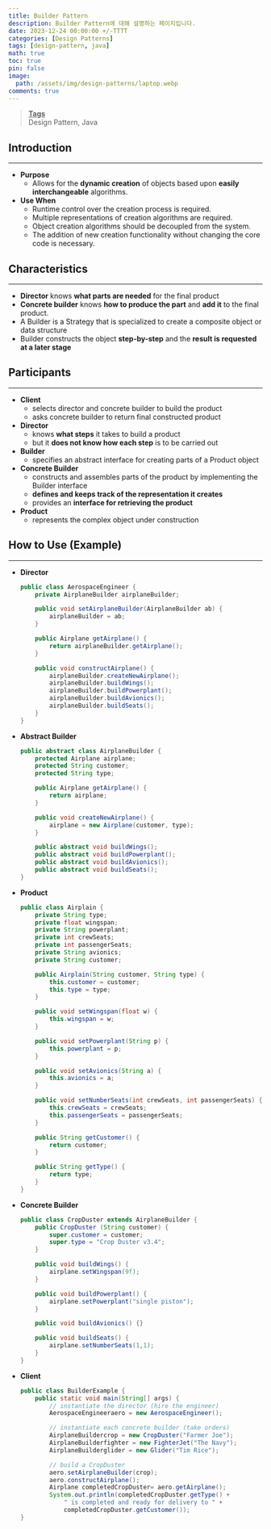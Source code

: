 ```yaml
---
title: Builder Pattern
description: Builder Pattern에 대해 설명하는 페이지입니다.
date: 2023-12-24 00:00:00 +/-TTTT
categories: [Design Patterns]
tags: [design-pattern, java]
math: true
toc: true
pin: false
image:
  path: /assets/img/design-patterns/laptop.webp
comments: true
---
```


<blockquote class="prompt-info"><p><strong><u>Tags</u></strong> <br />
Design Pattern, Java</p></blockquote>

## Introduction

<hr />

- **Purpose**
  - Allows for the **dynamic creation** of objects based upon **easily interchangeable** algorithms.
- **Use When**
  - Runtime control over the creation process is required.
  - Multiple representations of creation algorithms are required.
  - Object creation algorithms should be decoupled from the system.
  - The addition of new creation functionality without changing the core code is necessary.

## Characteristics

<hr />

- **Director** knows **what parts are needed** for the final product
- **Concrete builder** knows **how to produce the part** and **add it** to the final product.
- A Builder is a Strategy that is specialized to create a composite object or data structure
- Builder constructs the object **step-by-step** and the **result is requested at a later stage**

## Participants

<hr />

- **Client**
  - selects director and concrete builder to build the product
  - asks concrete builder to return final constructed product
- **Director**
  - knows **what steps** it takes to build a product
  - but it **does not know how each step** is to be carried out
- **Builder**
  - specifies an abstract interface for creating parts of a Product object
- **Concrete Builder**
  - constructs and assembles parts of the product by implementing the Builder interface
  - **defines and keeps track of the representation it creates**
  - provides an **interface for retrieving the product**
- **Product**
  - represents the complex object under construction

## How to Use (Example)

<hr />

- **Director**

  ```java
  public class AerospaceEngineer {
      private AirplaneBuilder airplaneBuilder;

      public void setAirplaneBuilder(AirplaneBuilder ab) {
          airplaneBuilder = ab;
      }

      public Airplane getAirplane() {
          return airplaneBuilder.getAirplane();
      }

      public void constructAirplane() {
          airplaneBuilder.createNewAirplane();
          airplaneBuilder.buildWings();
          airplaneBuilder.buildPowerplant();
          airplaneBuilder.buildAvionics();
          airplaneBuilder.buildSeats();
      }
  }
  ```

- **Abstract Builder**

  ```java
  public abstract class AirplaneBuilder {
      protected Airplane airplane;
      protected String customer;
      protected String type;

      public Airplane getAirplane() {
          return airplane;
      }

      public void createNewAirplane() {
          airplane = new Airplane(customer, type);
      }

      public abstract void buildWings();
      public abstract void buildPowerplant();
      public abstract void buildAvionics();
      public abstract void buildSeats();
  }
  ```

- **Product**

  ```java
  public class Airplain {
      private String type;
      private float wingspan;
      private String powerplant;
      private int crewSeats;
      private int passengerSeats;
      private String avionics;
      private String customer;

      public Airplain(String customer, String type) {
          this.customer = customer;
          this.type = type;
      }

      public void setWingspan(float w) {
          this.wingspan = w;
      }

      public void setPowerplant(String p) {
          this.powerplant = p;
      }

      public void setAvionics(String a) {
          this.avionics = a;
      }

      public void setNumberSeats(int crewSeats, int passengerSeats) {
          this.crewSeats = crewSeats;
          this.passengerSeats = passengerSeats;
      }

      public String getCustomer() {
          return customer;
      }

      public String getType() {
          return type;
      }
  }
  ```

- **Concrete Builder**

  ```java
  public class CropDuster extends AirplaneBuilder {
      public CropDuster (String customer) {
          super.customer = customer;
          super.type = "Crop Duster v3.4";
      }

      public void buildWings() {
          airplane.setWingspan(9f);
      }

      public void buildPowerplant() {
          airplane.setPowerplant("single piston");
      }

      public void buildAvionics() {}

      public void buildSeats() {
          airplane.setNumberSeats(1,1);
      }
  }
  ```

- **Client**

  ```java
  public class BuilderExample {
      public static void main(String[] args) {
          // instantiate the director (hire the engineer)
          AerospaceEngineeraero = new AerospaceEngineer();

          // instantiate each concrete builder (take orders)
          AirplaneBuildercrop = new CropDuster("Farmer Joe");
          AirplaneBuilderfighter = new FighterJet("The Navy");
          AirplaneBuilderglider = new Glider("Tim Rice");

          // build a CropDuster
          aero.setAirplaneBuilder(crop);
          aero.constructAirplane();
          Airplane completedCropDuster= aero.getAirplane();
          System.out.println(completedCropDuster.getType() +
              " is completed and ready for delivery to " +
              completedCropDuster.getCustomer());
  }
  ```

